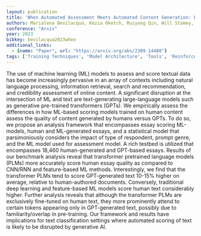 ```yaml
---
layout: publication
title: 'When Automated Assessment Meets Automated Content Generation: Examining Text Quality In The Era Of Gpts'
authors: Marialena Bevilacqua, Kezia Oketch, Ruiyang Qin, Will Stamey, Xinyuan Zhang, Yi Gan, Kai Yang, Ahmed Abbasi
conference: "Arxiv"
year: 2023
bibkey: bevilacqua2023when
additional_links:
  - {name: "Paper", url: "https://arxiv.org/abs/2309.14488"}
tags: ['Training Techniques', 'Model Architecture', 'Tools', 'Reinforcement Learning', 'RAG', 'GPT', 'Pretraining Methods', 'Transformer', 'Prompting', 'Pre-Training', 'Applications']
---
```

The use of machine learning (ML) models to assess and score textual data has
become increasingly pervasive in an array of contexts including natural
language processing, information retrieval, search and recommendation, and
credibility assessment of online content. A significant disruption at the
intersection of ML and text are text-generating large-language models such as
generative pre-trained transformers (GPTs). We empirically assess the
differences in how ML-based scoring models trained on human content assess the
quality of content generated by humans versus GPTs. To do so, we propose an
analysis framework that encompasses essay scoring ML-models, human and
ML-generated essays, and a statistical model that parsimoniously considers the
impact of type of respondent, prompt genre, and the ML model used for
assessment model. A rich testbed is utilized that encompasses 18,460
human-generated and GPT-based essays. Results of our benchmark analysis reveal
that transformer pretrained language models (PLMs) more accurately score human
essay quality as compared to CNN/RNN and feature-based ML methods.
Interestingly, we find that the transformer PLMs tend to score GPT-generated
text 10-15% higher on average, relative to human-authored documents.
Conversely, traditional deep learning and feature-based ML models score human
text considerably higher. Further analysis reveals that although the
transformer PLMs are exclusively fine-tuned on human text, they more
prominently attend to certain tokens appearing only in GPT-generated text,
possibly due to familiarity/overlap in pre-training. Our framework and results
have implications for text classification settings where automated scoring of
text is likely to be disrupted by generative AI.
